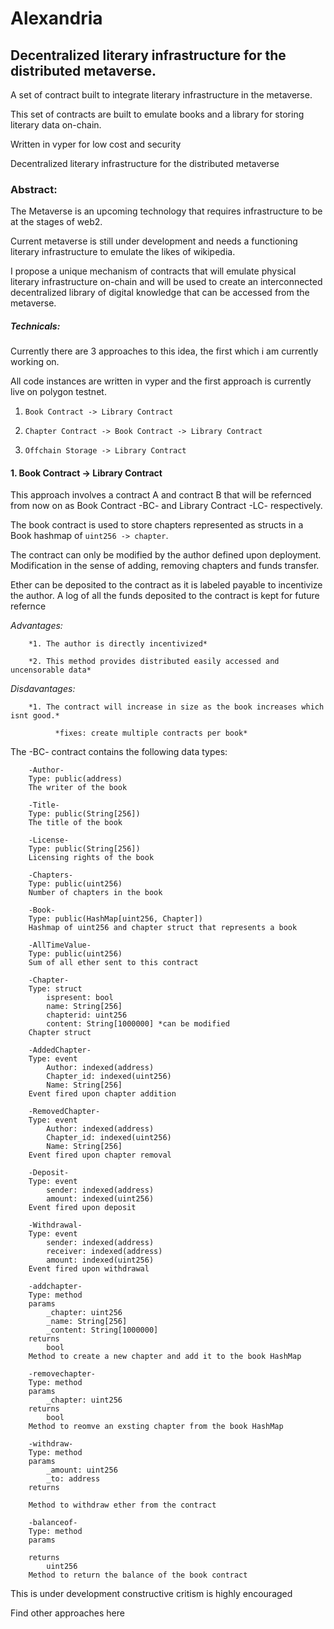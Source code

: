 # Alexandria

## Decentralized literary infrastructure for the distributed metaverse.

A set of contract built to integrate literary infrastructure in the metaverse.

This set of contracts are built to emulate books and a library for storing literary data on-chain.

Written in vyper for low cost and security


Decentralized literary infrastructure for the distributed metaverse

### Abstract:
The Metaverse is an upcoming technology that requires infrastructure to be at the stages of web2.

Current metaverse is still under development and needs a functioning literary infrastructure to emulate the likes of wikipedia.

I propose a unique mechanism of contracts that will emulate physical literary infrastructure on-chain and will be used to create an interconnected decentralized library of digital knowledge that can be accessed from the metaverse.

##### Technicals:
Currently there are 3 approaches to this idea, the first which i am currently working on.

All code instances are written in vyper and the first approach is currently live on polygon testnet.

1. `Book Contract -> Library Contract`

2. `Chapter Contract -> Book Contract -> Library Contract`

3. `Offchain Storage -> Library Contract`


#### 1. Book Contract -> Library Contract
   This approach involves a contract A and contract B that will be refernced from now on as Book Contract -BC- and Library Contract -LC- respectively.

   The book contract is used to store chapters represented as structs in a Book hashmap of `uint256 -> chapter`.

   The contract can only be modified by the author defined upon deployment. Modification in the sense of adding, removing chapters and funds transfer.

   Ether can be deposited to the contract as it is labeled payable to incentivize the author. A log of all the funds deposited to the contract is kept for future refernce

   *Advantages:*
   
        *1. The author is directly incentivized*
        
        *2. This method provides distributed easily accessed and uncensorable data*
        
    
   *Disdavantages:*
   
        *1. The contract will increase in size as the book increases which isnt good.*
        
              *fixes: create multiple contracts per book*
              

   The -BC- contract contains the following data types:
   
   
        -Author-
        Type: public(address)
        The writer of the book

        -Title-
        Type: public(String[256])
        The title of the book

        -License-
        Type: public(String[256])
        Licensing rights of the book

        -Chapters-
        Type: public(uint256)
        Number of chapters in the book

        -Book-
        Type: public(HashMap[uint256, Chapter])
        Hashmap of uint256 and chapter struct that represents a book

        -AllTimeValue-
        Type: public(uint256)
        Sum of all ether sent to this contract

        -Chapter-
        Type: struct
            ispresent: bool
            name: String[256]
            chapterid: uint256
            content: String[1000000] *can be modified
        Chapter struct

        -AddedChapter-
        Type: event
            Author: indexed(address)
            Chapter_id: indexed(uint256)
            Name: String[256]
        Event fired upon chapter addition 

        -RemovedChapter-
        Type: event
            Author: indexed(address)
            Chapter_id: indexed(uint256)
            Name: String[256]
        Event fired upon chapter removal 

        -Deposit-
        Type: event
            sender: indexed(address)
            amount: indexed(uint256)
        Event fired upon deposit

        -Withdrawal-
        Type: event
            sender: indexed(address)
            receiver: indexed(address)
            amount: indexed(uint256)
        Event fired upon withdrawal

        -addchapter-
        Type: method
        params
            _chapter: uint256
            _name: String[256]
            _content: String[1000000]
        returns
            bool
        Method to create a new chapter and add it to the book HashMap

        -removechapter-
        Type: method
        params
            _chapter: uint256
        returns
            bool
        Method to reomve an exsting chapter from the book HashMap

        -withdraw-
        Type: method
        params
            _amount: uint256
            _to: address
        returns

        Method to withdraw ether from the contract

        -balanceof-
        Type: method
        params

        returns
            uint256
        Method to return the balance of the book contract


This is under development constructive critism is highly encouraged

Find other approaches here
